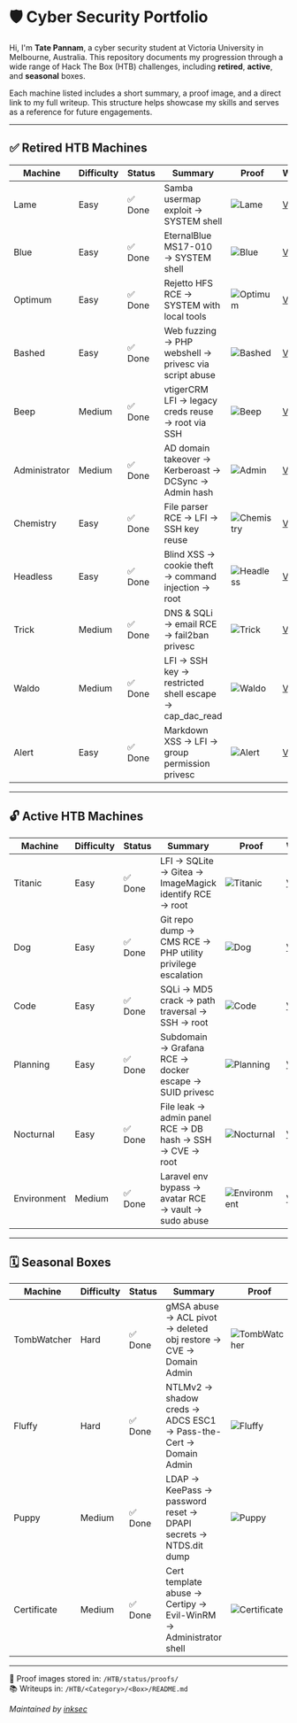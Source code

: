 # 🛡️ Cyber Security Portfolio

Hi, I'm **Tate Pannam**, a cyber security student at Victoria University in Melbourne, Australia. This repository documents my progression through a wide range of Hack The Box (HTB) challenges, including **retired**, **active**, and **seasonal** boxes.

Each machine listed includes a short summary, a proof image, and a direct link to my full writeup. This structure helps showcase my skills and serves as a reference for future engagements.

---

## ✅ Retired HTB Machines

| Machine        | Difficulty | Status  | Summary                                                    | Proof                                                  | Writeup                                                   |
|----------------|------------|---------|-------------------------------------------------------------|---------------------------------------------------------|------------------------------------------------------------|
| Lame           | Easy       | ✅ Done | Samba usermap exploit → SYSTEM shell                       | ![Lame](./status/proofs/lame.png)                      | [View](../HTB/Retired/Lame/README.md)                     |
| Blue           | Easy       | ✅ Done | EternalBlue MS17-010 → SYSTEM shell                        | ![Blue](./status/proofs/blue.png)                      | [View](../HTB/Retired/Blue/README.md)                     |
| Optimum        | Easy       | ✅ Done | Rejetto HFS RCE → SYSTEM with local tools                  | ![Optimum](./status/proofs/optimum.png)                | [View](../HTB/Retired/Optimum/README.md)                  |
| Bashed         | Easy       | ✅ Done | Web fuzzing → PHP webshell → privesc via script abuse      | ![Bashed](./status/proofs/bashed.png)                  | [View](../HTB/Retired/Bashed/README.md)                   |
| Beep           | Medium     | ✅ Done | vtigerCRM LFI → legacy creds reuse → root via SSH          | ![Beep](./status/proofs/beep.png)                      | [View](../HTB/Retired/Beep/README.md)                     |
| Administrator  | Medium     | ✅ Done | AD domain takeover → Kerberoast → DCSync → Admin hash      | ![Admin](./status/proofs/administrator.png)            | [View](../HTB/Retired/Administrator/README.md)           |
| Chemistry      | Easy       | ✅ Done | File parser RCE → LFI → SSH key reuse                      | ![Chemistry](./status/proofs/chemistry.png)            | [View](../HTB/Retired/Chemistry/README.md)                |
| Headless       | Easy       | ✅ Done | Blind XSS → cookie theft → command injection → root        | ![Headless](./status/proofs/headless.png)              | [View](../HTB/Retired/Headless/README.md)                 |
| Trick          | Medium     | ✅ Done | DNS & SQLi → email RCE → fail2ban privesc                  | ![Trick](./status/proofs/trick.png)                    | [View](../HTB/Retired/Trick/README.md)                    |
| Waldo          | Medium     | ✅ Done | LFI → SSH key → restricted shell escape → cap_dac_read     | ![Waldo](./status/proofs/waldo.png)                    | [View](../HTB/Retired/Waldo/README.md)                    |
| Alert          | Easy       | ✅ Done | Markdown XSS → LFI → group permission privesc              | ![Alert](./status/proofs/alert.png)                    | [View](../HTB/Retired/Alert/README.md)                    |

---

## 🔓 Active HTB Machines

| Machine     | Difficulty | Status  | Summary                                                        | Proof                                                  | Writeup                                                   |
|-------------|------------|---------|----------------------------------------------------------------|---------------------------------------------------------|------------------------------------------------------------|
| Titanic     | Easy       | ✅ Done | LFI → SQLite → Gitea → ImageMagick identify RCE → root         | ![Titanic](./status/proofs/titanic.png)                | [View](../HTB/Active/Titanic/README.md)                   |
| Dog         | Easy       | ✅ Done | Git repo dump → CMS RCE → PHP utility privilege escalation     | ![Dog](./status/proofs/dog.png)                        | [View](../HTB/Active/Dog/README.md)                       |
| Code        | Easy       | ✅ Done | SQLi → MD5 crack → path traversal → SSH → root                 | ![Code](./status/proofs/code.png)                      | [View](../HTB/Active/Code/README.md)                      |
| Planning    | Easy       | ✅ Done | Subdomain → Grafana RCE → docker escape → SUID privesc        | ![Planning](./status/proofs/planning.png)              | [View](../HTB/Active/Planning/README.md)                  |
| Nocturnal   | Easy       | ✅ Done | File leak → admin panel RCE → DB hash → SSH → CVE → root      | ![Nocturnal](./status/proofs/nocturnal.png)            | [View](../HTB/Active/Nocturnal/README.md)                 |
| Environment | Medium     | ✅ Done | Laravel env bypass → avatar RCE → vault → sudo abuse          | ![Environment](./status/proofs/environment.png)        | [View](../HTB/Active/Environment/README.md)               |

---

## 🗓️ Seasonal Boxes

| Machine       | Difficulty | Status  | Summary                                                              | Proof                                                  | Writeup                                                   |
|---------------|------------|---------|----------------------------------------------------------------------|---------------------------------------------------------|------------------------------------------------------------|
| TombWatcher   | Hard       | ✅ Done | gMSA abuse → ACL pivot → deleted obj restore → CVE → Domain Admin   | ![TombWatcher](./status/proofs/tombwatcher.png)        | [View](../HTB/Active/Tombwatcher/README.md)               |
| Fluffy        | Hard       | ✅ Done | NTLMv2 → shadow creds → ADCS ESC1 → Pass-the-Cert → Domain Admin    | ![Fluffy](./status/proofs/fluffy.png)                  | [View](../HTB/Active/Fluffy/README.md)                    |
| Puppy         | Medium     | ✅ Done | LDAP → KeePass → password reset → DPAPI secrets → NTDS.dit dump     | ![Puppy](./status/proofs/puppy.png)                    | [View](../HTB/Active/Puppy/README.md)                     |
| Certificate   | Medium     | ✅ Done | Cert template abuse → Certipy → Evil-WinRM → Administrator shell    | ![Certificate](./status/proofs/certificate.png)        | [View](../HTB/Active/Certificate/README.md)               |

---

📂 Proof images stored in: `/HTB/status/proofs/`  
📚 Writeups in: `/HTB/<Category>/<Box>/README.md`

*Maintained by [inksec](https://github.com/inkedqt)*

